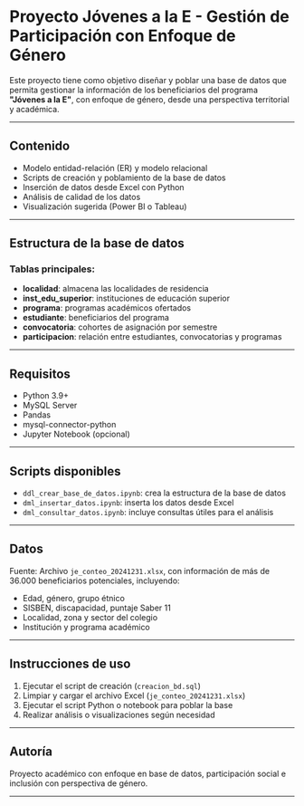 # Proyecto Jóvenes a la E - Gestión de Participación con Enfoque de Género

Este proyecto tiene como objetivo diseñar y poblar una base de datos que permita gestionar la información de los beneficiarios del programa **"Jóvenes a la E"**, con enfoque de género, desde una perspectiva territorial y académica.

---

## Contenido

- Modelo entidad-relación (ER) y modelo relacional
- Scripts de creación y poblamiento de la base de datos
- Inserción de datos desde Excel con Python
- Análisis de calidad de los datos
- Visualización sugerida (Power BI o Tableau)

---

## Estructura de la base de datos

### Tablas principales:
- **localidad**: almacena las localidades de residencia
- **inst_edu_superior**: instituciones de educación superior
- **programa**: programas académicos ofertados
- **estudiante**: beneficiarios del programa
- **convocatoria**: cohortes de asignación por semestre
- **participacion**: relación entre estudiantes, convocatorias y programas

---

## Requisitos

- Python 3.9+
- MySQL Server
- Pandas
- mysql-connector-python
- Jupyter Notebook (opcional)

---

## Scripts disponibles

- `ddl_crear_base_de_datos.ipynb`: crea la estructura de la base de datos
- `dml_insertar_datos.ipynb`: inserta los datos desde Excel
- `dml_consultar_datos.ipynb`: incluye consultas útiles para el análisis

---

## Datos

Fuente: Archivo `je_conteo_20241231.xlsx`, con información de más de 36.000 beneficiarios potenciales, incluyendo:
- Edad, género, grupo étnico
- SISBEN, discapacidad, puntaje Saber 11
- Localidad, zona y sector del colegio
- Institución y programa académico

---

## Instrucciones de uso

1. Ejecutar el script de creación (`creacion_bd.sql`)
2. Limpiar y cargar el archivo Excel (`je_conteo_20241231.xlsx`)
3. Ejecutar el script Python o notebook para poblar la base
4. Realizar análisis o visualizaciones según necesidad

---

## Autoría

Proyecto académico con enfoque en base de datos, participación social e inclusión con perspectiva de género.

---
